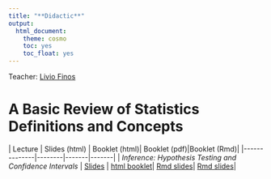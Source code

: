 ```yaml
---
title: "**Didactic**"
output:
  html_document:
    theme: cosmo
    toc: yes
    toc_float: yes
---
```


Teacher: [Livio Finos](https://liviofinos.net)



# A Basic Review of Statistics Definitions and Concepts 
  

|  Lecture    | Slides (html) | Booklet (html)| Booklet (pdf)|Booklet (Rmd)|
|--------------|--------|-------|-------|
| *Inference: Hypothesis Testing and Confidence Intervals* | [Slides](https://github.com/livioivil/inference_basics/blob/master/chap1_inference.html) |  [html booklet](https://github.com/livioivil/inference_basics/blob/master/chap1_inference_booklet.html)| [Rmd slides](https://github.com/livioivil/inference_basics/blob/master/chap1_inference.Rmd)| [Rmd slides](https://github.com/livioivil/inference_basics/blob/master/chap1_inference.pdf)|